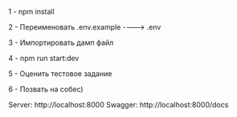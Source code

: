 1 - npm install

2 - Переименовать .env.example ----> .env

3 - Импортировать дамп файл

4 - npm run start:dev

5 - Оценить тестовое задание

6 - Позвать на собес)

Server: http://localhost:8000
Swagger: http://localhost:8000/docs
